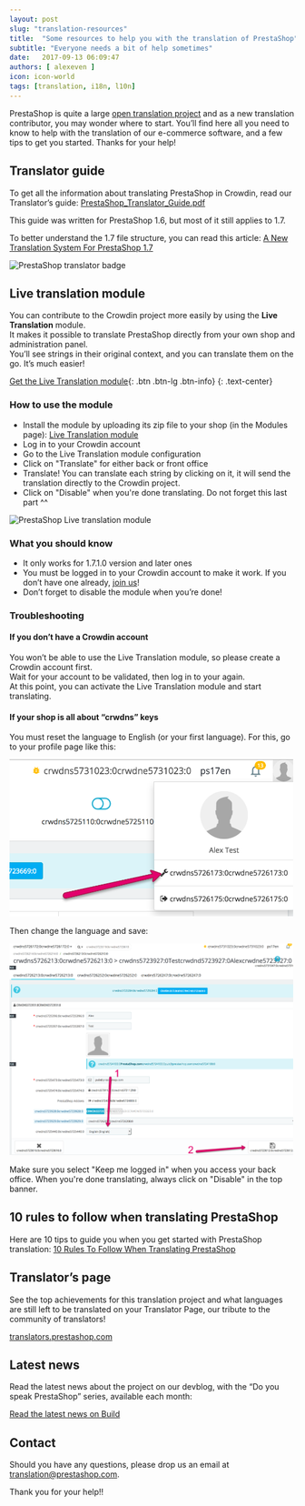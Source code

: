 ```yaml
---
layout: post
slug: "translation-resources"
title:  "Some resources to help you with the translation of PrestaShop"
subtitle: "Everyone needs a bit of help sometimes"
date:   2017-09-13 06:09:47
authors: [ alexeven ]
icon: icon-world
tags: [translation, i18n, l10n]
---
```



PrestaShop is quite a large [open translation project](https://crowdin.com/project/prestashop-official) and as a new translation contributor, you may wonder where to start. You’ll find here all you need to know to help with the translation of our e-commerce software, and a few tips to get you started. Thanks for your help!

## Translator guide

To get all the information about translating PrestaShop in Crowdin, read our Translator’s guide:
[PrestaShop_Translator_Guide.pdf](http://build.prestashop.com/assets/ext/PrestaShop_Translator_Guide.pdf)

This guide was written for PrestaShop 1.6, but most of it still applies to 1.7.

To better understand the 1.7 file structure, you can read this article:
[A New Translation System For PrestaShop 1.7](http://build.prestashop.com/news/new-translation-system-prestashop-17/#domains-structure)

![PrestaShop translator badge](/assets/images/2016/12/PrestaShop_translator.jpg)

## Live translation module

You can contribute to the Crowdin project more easily by using the **Live Translation** module.<br/>
It makes it possible to translate PrestaShop directly from your own shop and administration panel.<br/>
You’ll see strings in their original context, and you can translate them on the go. It’s much easier!

[Get the Live Translation module](http://build.prestashop.com/assets/ext/ps_livetranslation.zip){: .btn .btn-lg .btn-info}
{: .text-center}

### How to use the module

* Install the module by uploading its zip file to your shop (in the Modules page): [Live Translation module](http://build.prestashop.com/assets/ext/ps_livetranslation.zip)
* Log in to your Crowdin account
* Go to the Live Translation module configuration
* Click on "Translate" for either back or front office
* Translate! You can translate each string by clicking on it, it will send the translation directly to the Crowdin project.
* Click on "Disable" when you're done translating. Do not forget this last part ^^

![PrestaShop Live translation module](/assets/images/2017/04/Live_translation.png)

### What you should know

* It only works for 1.7.1.0 version and later ones
* You must be logged in to your Crowdin account to make it work. If you don’t have one already, [join us](https://crowdin.net/project/prestashop-official)!
* Don’t forget to disable the module when you’re done!

### Troubleshooting

#### If you don’t have a Crowdin account

You won’t be able to use the Live Translation module, so please create a Crowdin account first.<br/>
Wait for your account to be validated, then log in to your again.<br/>
At this point, you can activate the Live Translation module and start translating.

#### If your shop is all about “crwdns” keys

You must reset the language to English (or your first language). For this, go to your profile page like this:

<img width="500" src="/assets/images/2017/09/PrestaShop_LiveTranslation_Troubleshooting1.png">

Then change the language and save:

<img width="500" src="/assets/images/2017/09/PrestaShop_LiveTranslation_Troubleshooting2.png">


Make sure you select "Keep me logged in" when you access your back office.
When you're done translating, always click on "Disable" in the top banner.



##  10 rules to follow when translating PrestaShop

Here are 10 tips to guide you when you get started with PrestaShop translation: [10 Rules To Follow When Translating PrestaShop](http://build.prestashop.com/howtos/translation/how-to-help-with-prestashop-translations/)


##  Translator’s page

See the top achievements for this translation project and what languages are still left to be translated on your Translator Page, our tribute to the community of translators!

[translators.prestashop.com](http://translators.prestashop.com/)

##  Latest news

Read the latest news about the project on our devblog, with the “Do you speak PrestaShop” series, available each month:

[Read the latest news on Build](http://build.prestashop.com/tag/translation/)

##  Contact

Should you have any questions, please drop us an email at <a href="mailto:translation@prestashop.com?subject=Question about PrestaShop translation">translation@prestashop.com</a>.

Thank you for your help!!
